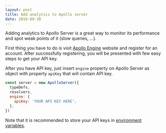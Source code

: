 ```yaml
---
layout: post
title: Add analytics to Apollo server
date: 2019-09-30
---
```


Adding analytics to Apollo Server is a great way to monitor its performance and spot weak points of it (slow queries, ...).

First thing you have to do is visit [Apollo Engine](https://engine.apollographql.com/) website and register for an account. After successfully registering, you will be presented with few easy steps to get your API key.

After you have API key, just insert `engine` property on Apollo Server as object with property `apiKey` that will contain API key.

```js
const server = new ApolloServer({
  typeDefs,
  resolvers,
  engine: {
    apiKey: 'YOUR API KEY HERE',
  },
})
```

Note that it is recommended to store your API keys in [environment variables](https://en.wikipedia.org/wiki/Environment_variable).
